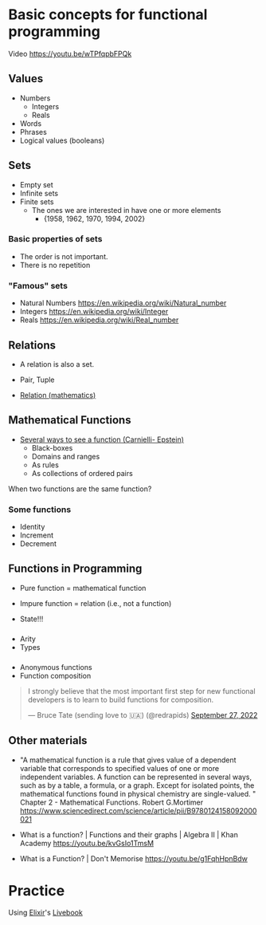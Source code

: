 # Basic concepts for functional programming

Video https://youtu.be/wTPfqpbFPQk

## Values

- Numbers
  - Integers
  - Reals
- Words
- Phrases
- Logical values (booleans) 

## Sets

- Empty set
- Infinite sets
- Finite sets
  - The ones we are interested in have one or more elements   
     - \{1958, 1962, 1970, 1994, 2002\}   

### Basic properties of sets

- The order is not important. 
- There is no repetition

### "Famous" sets
  - Natural Numbers https://en.wikipedia.org/wiki/Natural_number
  - Integers https://en.wikipedia.org/wiki/Integer 
  - Reals https://en.wikipedia.org/wiki/Real_number

## Relations

- A relation is also a set.
- Pair, Tuple

- [Relation (mathematics)](https://en.wikipedia.org/wiki/Relation_(mathematics))

## Mathematical Functions

- [Several ways to see a function (Carnielli- Epstein)](https://drive.google.com/file/d/1hV1CMonW-o8p5vayXo_MRVTTI3LoHn8-/view?usp=sharing)
  - Black-boxes   
  - Domains and ranges
  - As rules
  - As collections of ordered pairs


When two functions are the same function?

### Some functions

- Identity
- Increment
- Decrement


## Functions in Programming

- Pure function = mathematical function
- Impure function = relation (i.e., not a function)

- State!!!

###

- Arity
- Types

### 

- Anonymous functions
- Function composition
  
  
<blockquote class="twitter-tweet"><p lang="en" dir="ltr">I strongly believe that the most important first step for new functional developers is to learn to build functions for composition.</p>&mdash; Bruce Tate (sending love to 🇺🇦) (@redrapids) <a href="https://twitter.com/redrapids/status/1574807012013137931?ref_src=twsrc%5Etfw">September 27, 2022</a></blockquote> 

## Other materials

- "A mathematical function is a rule that gives value of a dependent variable that corresponds to specified values of one or more independent variables. A function can be represented in several ways, such as by a table, a formula, or a graph. Except for isolated points, the mathematical functions found in physical chemistry are single-valued. " Chapter 2 - Mathematical Functions. Robert G.Mortimer https://www.sciencedirect.com/science/article/pii/B9780124158092000021

- What is a function? | Functions and their graphs | Algebra II | Khan Academy https://youtu.be/kvGsIo1TmsM

- What is a Function? | Don't Memorise https://youtu.be/g1FqhHpnBdw


# Practice

Using [Elixir](https://elixir-lang.org/)'s [Livebook](https://livebook.dev/)
